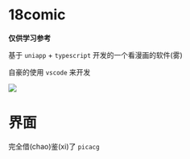 # 18comic

**仅供学习参考**

基于 `uniapp` + `typescript` 开发的一个看漫画的软件(雾)

自豪的使用 `vscode` 来开发

![](https://img.shields.io/badge/style-hello--world-green?logo=visual-studio-code&style=for-the-badge&label=vscode)

# 界面

完全借(chao)鉴(xi)了 `picacg`